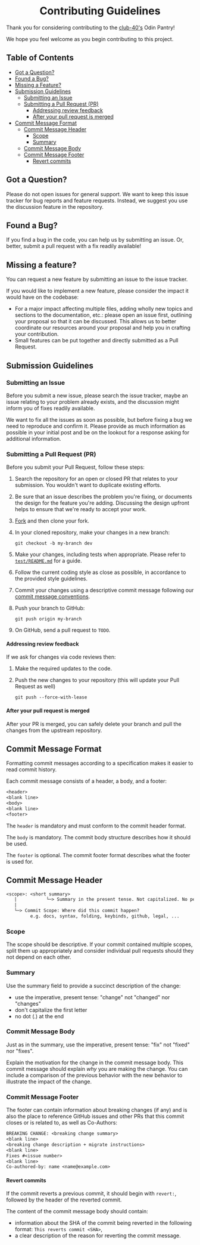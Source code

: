 <h1 align="center">Contributing Guidelines</h1>

Thank you for considering contributing to the [club-40's](https://github.com/club-40) Odin Pantry!

We hope you feel welcome as you begin contributing to this project.

## Table of Contents

- [Got a Question?](#got-a-question)
- [Found a Bug?](#found-a-bug)
- [Missing a Feature?](#missing-a-feature)
- [Submission Guidelines](#submission-guidelines)
  - [Submitting an Issue](#submitting-an-issue)
  - [Submitting a Pull Request (PR)](#submitting-a-pull-request-pr)
    - [Addressing review feedback](#addressing-review-feedback)
    - [After your pull request is merged](#after-your-pull-request-is-merged)
- [Commit Message Format](#commit-message-format)
  - [Commit Message Header](#commit-message-header)
    - [Scope](#scope)
    - [Summary](#summary)
  - [Commit Message Body](#commit-message-body)
  - [Commit Message Footer](#commit-message-footer)
    - [Revert commits](#revert-commits)

## Got a Question?

Please do not open issues for general support. We want to keep this issue tracker for bug reports and feature requests. Instead, we suggest you use the discussion feature in the repository.

## Found a Bug?

If you find a bug in the code, you can help us by submitting an issue. Or, better, submit a pull request with a fix readily available!

## Missing a feature?

You can request a new feature by submitting an issue to the issue tracker.

If you would like to implement a new feature, please consider the impact it would have on the codebase:

- For a major impact affecting multiple files, adding wholly new topics and sections to the documentation, etc.: please open an issue first, outlining your proposal so that it can be discussed. This allows us to better coordinate our resources around your proposal and help you in crafting your contribution.
- Small features can be put together and directly submitted as a Pull Request.

## Submission Guidelines

### Submitting an Issue

Before you submit a new issue, please search the issue tracker, maybe an issue relating to your problem already exists, and the discussion might inform you of fixes readily available.

We want to fix all the issues as soon as possible, but before fixing a bug we need to reproduce and confirm it. Please provide as much information as possible in your initial post and be on the lookout for a response asking for additional information.

### Submitting a Pull Request (PR)

Before you submit your Pull Request, follow these steps:

1. Search the repository for an open or closed PR that relates to your submission.
   You wouldn't want to duplicate existing efforts.
2. Be sure that an issue describes the problem you're fixing, or documents the design for the feature you're adding.
   Discussing the design upfront helps to ensure that we're ready to accept your work.
3. [Fork](https://github.com/Club-40/odins-pantry) and then clone your fork.
4. In your cloned repository, make your changes in a new branch:

    ```shell
    git checkout -b my-branch dev
    ```

5. Make your changes, including tests when appropriate. Please refer to [`test/README.md`](TODO ) for a guide.

6. Follow the current coding style as close as possible, in accordance to the provided style guidelines.
7. Commit your changes using a descriptive commit message following our [commit message conventions](TODO).
8. Push your branch to GitHub:

   ```shell
   git push origin my-branch
   ```
9. On GitHub, send a pull request to `TODO`.

#### Addressing review feedback

If we ask for changes via code reviews then:

1. Make the required updates to the code.
2. Push the new changes to your repository (this will update your Pull Request as well)

   ```shell
   git push --force-with-lease
   ```

#### After your pull request is merged

After your PR is merged, you can safely delete your branch and pull the changes from the upstream repository.

## Commit Message Format

Formatting commit messages according to a specification makes it easier to read commit history.

Each commit message consists of a header, a body, and a footer:

```txt
<header>
<blank line>
<body>
<blank line>
<footer>
```

The `header` is mandatory and must conform to the commit header format.

The `body` is mandatory. The commit body structure describes how it should be used.

The `footer` is optional. The commit footer format describes what the footer is used for.

## Commit Message Header

```txt
<scope>: <short summary>
   |           └─> Summary in the present tense. Not capitalized. No period at the end.
   |
   └─> Commit Scope: Where did this commit happen?
         e.g. docs, syntax, folding, keybinds, github, legal, ...
```

### Scope

The scope should be descriptive. If your commit contained multiple scopes, split them up appropriately and consider individual pull requests should they not depend on each other.

### Summary

Use the summary field to provide a succinct description of the change:

- use the imperative, present tense: "change" not "changed" nor "changes"
- don't capitalize the first letter
- no dot (.) at the end

### Commit Message Body

Just as in the summary, use the imperative, present tense: "fix" not "fixed" nor "fixes".

Explain the motivation for the change in the commit message body.
This commit message should explain _why_ you are making the change.
You can include a comparison of the previous behavior with the new behavior to illustrate the impact of the change.

### Commit Message Footer

The footer can contain information about breaking changes (if any) and is also the place to reference GitHub issues and other PRs that this commit closes or is related to, as well as Co-Authors:

```txt
BREAKING CHANGE: <breaking change summary>
<blank line>
<breaking change description + migrate instructions>
<blank line>
Fixes #<issue number>
<blank line>
Co-authored-by: name <name@example.com>
```

#### Revert commits

If the commit reverts a previous commit, it should begin with `revert:`, followed by the header of the reverted commit.

The content of the commit message body should contain:

- information about the SHA of the commit being reverted in the following format: `This reverts commit <SHA>`,
- a clear description of the reason for reverting the commit message.
